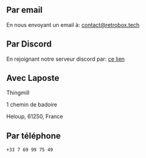 <h2 class="dividing">Par email</h2>

En nous envoyant un email à: [contact@retrobox.tech](mailto:contact@retrobox.tech)

<h2 class="dividing">Par Discord</h2>

En rejoignant notre serveur discord par: [ce lien](DISCORD_URL)

<h2 class="dividing">Avec Laposte</h2>

Thingmill

1 chemin de badoire

Heloup, 61250, France

<h2 class="dividing">Par téléphone</h2>

`+33 7 69 99 75 49`
